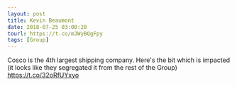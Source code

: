 ```yaml
---
layout: post
title: Kevin Beaumont
date: 2018-07-25 03:00:20
tourl: https://t.co/mJWyBQgFpy
tags: [Group]
---
```

Cosco is the 4th largest shipping company.  Here's the bit which is impacted (it looks like they segregated it from the rest of the Group) https://t.co/32oRfUYxyo